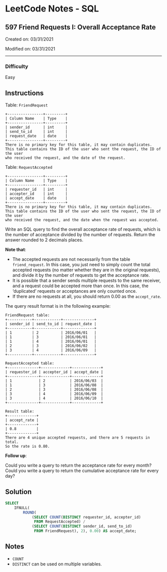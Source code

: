 # LeetCode Notes - SQL

## 597 Friend Requests I: Overall Acceptance Rate

Created on: 03/31/2021

Modified on: 03/31/2021

---

### Difficulty

Easy

## Instructions

Table: `FriendRequest`

```
+----------------+---------+
| Column Name    | Type    |
+----------------+---------+
| sender_id      | int     |
| send_to_id     | int     |
| request_date   | date    |
+----------------+---------+
There is no primary key for this table, it may contain duplicates.
This table contains the ID of the user who sent the request, the ID of the user 
who received the request, and the date of the request.
```

Table: `RequestAccepted`

```
+----------------+---------+
| Column Name    | Type    |
+----------------+---------+
| requester_id   | int     |
| accepter_id    | int     |
| accept_date    | date    |
+----------------+---------+
There is no primary key for this table, it may contain duplicates.
This table contains the ID of the user who sent the request, the ID of the user 
who received the request, and the date when the request was accepted.
```

Write an SQL query to find the overall acceptance rate of requests, which is 
the number of acceptance divided by the number of requests. Return the answer 
rounded to 2 decimals places.

**Note that**:

- The accepted requests are not necessarily from the table `friend_request`. 
  In this case, you just need to simply count the total accepted requests 
  (no matter whether they are in the original requests), and divide it by the 
  number of requests to get the acceptance rate.
- It is possible that a sender sends multiple requests to the same receiver, 
  and a request could be accepted more than once. In this case, the 
  ‘duplicated’ requests or acceptances are only counted once.
- If there are no requests at all, you should return 0.00 as the `accept_rate`.

The query result format is in the following example:

```
FriendRequest table:
+-----------+------------+--------------+
| sender_id | send_to_id | request_date |
+-----------+------------+--------------+
| 1         | 2          | 2016/06/01   |
| 1         | 3          | 2016/06/01   |
| 1         | 4          | 2016/06/01   |
| 2         | 3          | 2016/06/02   |
| 3         | 4          | 2016/06/09   |
+-----------+------------+--------------+

RequestAccepted table:
+--------------+-------------+-------------+
| requester_id | accepter_id | accept_date |
+--------------+-------------+-------------+
| 1            | 2           | 2016/06/03  |
| 1            | 3           | 2016/06/08  |
| 2            | 3           | 2016/06/08  |
| 3            | 4           | 2016/06/09  |
| 3            | 4           | 2016/06/10  |
+--------------+-------------+-------------+

Result table:
+-------------+
| accept_rate |
+-------------+
| 0.8         |
+-------------+
There are 4 unique accepted requests, and there are 5 requests in total. 
So the rate is 0.80.
```

**Follow up**:

Could you write a query to return the acceptance rate for every month?
Could you write a query to return the cumulative acceptance rate for every day?


## Solution

```sql
SELECT
    IFNULL(
        ROUND(
            (SELECT COUNT(DISTINCT requester_id, accepter_id)
             FROM RequestAccepted) /
            (SELECT COUNT(DISTINCT sender_id, send_to_id)
             FROM FriendRequest), 2), 0.00) AS accept_date;
```

## Notes

- `COUNT`
- `DISTINCT` can be used on multiple variables.
